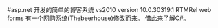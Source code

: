 #asp.net 开发的简单的博客系统
vs2010 version 10.0.30319.1 RTMRel
web forms
有一个网购系统(Thebeerhouse)修改而来。
借此来了解C#。
